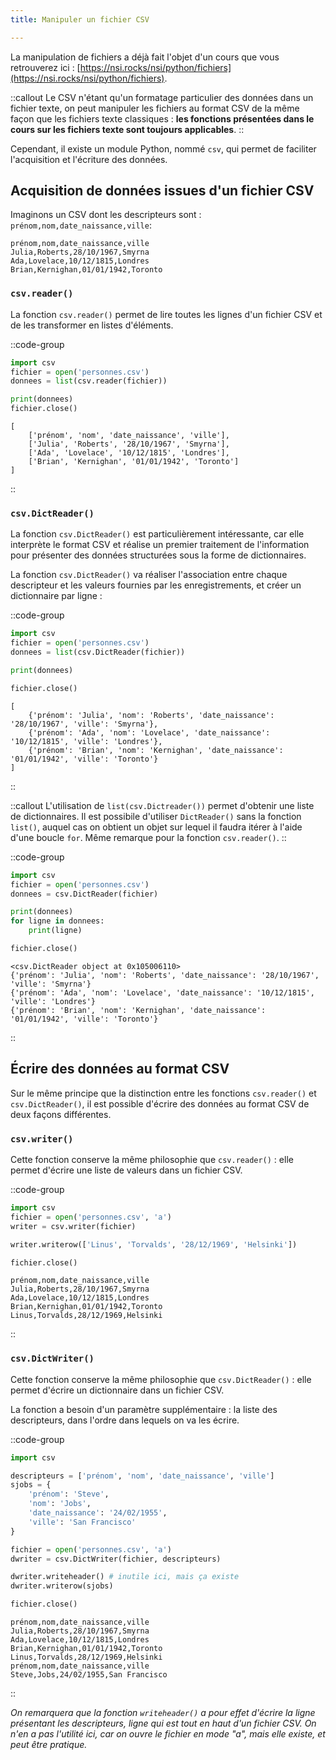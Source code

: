```yaml
---
title: Manipuler un fichier CSV

---
```

La manipulation de fichiers a déjà fait l'objet d'un cours que vous retrouverez ici : [https://nsi.rocks/nsi/python/fichiers](https://nsi.rocks/nsi/python/fichiers).

::callout
Le CSV n'étant qu'un formatage particulier des données dans un fichier texte, on peut manipuler les fichiers au format CSV de la même façon que les fichiers texte classiques : **les fonctions présentées dans le cours sur les fichiers texte sont toujours applicables**.
::

Cependant, il existe un module Python, nommé `csv`, qui permet de faciliter l'acquisition et l'écriture des données.

## Acquisition de données issues d'un fichier CSV
Imaginons un CSV dont les descripteurs sont : `prénom,nom,date_naissance,ville`:

```csv [personnes.csv]
prénom,nom,date_naissance,ville
Julia,Roberts,28/10/1967,Smyrna
Ada,Lovelace,10/12/1815,Londres
Brian,Kernighan,01/01/1942,Toronto
```

### `csv.reader()`
La fonction `csv.reader()` permet de lire toutes les lignes d'un fichier CSV et de les transformer en listes d'éléments.

::code-group
```py [exemple.py]
import csv
fichier = open('personnes.csv')
donnees = list(csv.reader(fichier))

print(donnees)
fichier.close()
```
```[résultat.terminal]
[
    ['prénom', 'nom', 'date_naissance', 'ville'],
    ['Julia', 'Roberts', '28/10/1967', 'Smyrna'],
    ['Ada', 'Lovelace', '10/12/1815', 'Londres'],
    ['Brian', 'Kernighan', '01/01/1942', 'Toronto']
]
```
::

### `csv.DictReader()`
La fonction `csv.DictReader()` est particulièrement intéressante, car elle interprète le format CSV et réalise un premier traitement de l'information pour présenter des données structurées sous la forme de dictionnaires.

La fonction `csv.DictReader()` va réaliser l'association entre chaque descripteur et les valeurs fournies par les enregistrements, et créer un dictionnaire par ligne :

::code-group
```py [exemple.py]
import csv
fichier = open('personnes.csv')
donnees = list(csv.DictReader(fichier))

print(donnees)

fichier.close()
```
``` [résultat.terminal]
[
    {'prénom': 'Julia', 'nom': 'Roberts', 'date_naissance': '28/10/1967', 'ville': 'Smyrna'},
    {'prénom': 'Ada', 'nom': 'Lovelace', 'date_naissance': '10/12/1815', 'ville': 'Londres'},
    {'prénom': 'Brian', 'nom': 'Kernighan', 'date_naissance': '01/01/1942', 'ville': 'Toronto'}
]
```
::

::callout
L'utilisation de `list(csv.Dictreader())` permet d'obtenir une liste de dictionnaires. Il est possibile d'utiliser `DictReader()` sans la fonction `list()`, auquel cas on obtient un objet sur lequel il faudra itérer à l'aide d'une boucle `for`. Même remarque pour la fonction `csv.reader()`.
::

::code-group
```py [exemple.py]
import csv
fichier = open('personnes.csv')
donnees = csv.DictReader(fichier)

print(donnees)
for ligne in donnees:
    print(ligne)

fichier.close()
```
```[résultat.terminal]
<csv.DictReader object at 0x105006110>
{'prénom': 'Julia', 'nom': 'Roberts', 'date_naissance': '28/10/1967', 'ville': 'Smyrna'}
{'prénom': 'Ada', 'nom': 'Lovelace', 'date_naissance': '10/12/1815', 'ville': 'Londres'}
{'prénom': 'Brian', 'nom': 'Kernighan', 'date_naissance': '01/01/1942', 'ville': 'Toronto'}
```
::

## Écrire des données au format CSV
Sur le même principe que la distinction entre les fonctions `csv.reader()` et `csv.DictReader()`, il est possible d'écrire des données au format CSV de deux façons différentes.

### `csv.writer()`
Cette fonction conserve la même philosophie que `csv.reader()` : elle permet d'écrire une liste de valeurs dans un fichier CSV.

::code-group
```py [exemple.py]
import csv
fichier = open('personnes.csv', 'a')
writer = csv.writer(fichier)

writer.writerow(['Linus', 'Torvalds', '28/12/1969', 'Helsinki'])

fichier.close()
```
``` [résultat]
prénom,nom,date_naissance,ville
Julia,Roberts,28/10/1967,Smyrna
Ada,Lovelace,10/12/1815,Londres
Brian,Kernighan,01/01/1942,Toronto
Linus,Torvalds,28/12/1969,Helsinki
```
::

### `csv.DictWriter()`
Cette fonction conserve la même philosophie que `csv.DictReader()` : elle permet d'écrire un dictionnaire dans un fichier CSV.

La fonction a besoin d'un paramètre supplémentaire : la liste des descripteurs, dans l'ordre dans lequels on va les écrire.

::code-group
```py [exemple.py]
import csv

descripteurs = ['prénom', 'nom', 'date_naissance', 'ville']
sjobs = {
    'prénom': 'Steve',
    'nom': 'Jobs',
    'date_naissance': '24/02/1955',
    'ville': 'San Francisco'
}

fichier = open('personnes.csv', 'a')
dwriter = csv.DictWriter(fichier, descripteurs)

dwriter.writeheader() # inutile ici, mais ça existe
dwriter.writerow(sjobs)

fichier.close()
```
``` [résultat]
prénom,nom,date_naissance,ville
Julia,Roberts,28/10/1967,Smyrna
Ada,Lovelace,10/12/1815,Londres
Brian,Kernighan,01/01/1942,Toronto
Linus,Torvalds,28/12/1969,Helsinki
prénom,nom,date_naissance,ville
Steve,Jobs,24/02/1955,San Francisco
```
::

*On remarquera que la fonction `writeheader()` a pour effet d'écrire la ligne présentant les descripteurs, ligne qui est tout en haut d'un fichier CSV. On n'en a pas l'utilité ici, car on ouvre le fichier en mode "a", mais elle existe, et peut être pratique.*